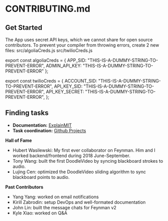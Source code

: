 # CONTRIBUTING.md

## Get Started
The App uses secret API keys, which we cannot share for open source contributors. 
To prevent your compiler from throwing errors, create 2 new files:
  src/algoliaCreds.js
  src/twilioCreds.js
  
export const algoliaCreds = { 
  APP_SID: "THIS-IS-A-DUMMY-STRING-TO-PREVENT-ERROR",
  ADMIN_API_KEY: "THIS-IS-A-DUMMY-STRING-TO-PREVENT-ERROR"
};
  
export const twilioCreds = {
  ACCOUNT_SID: "THIS-IS-A-DUMMY-STRING-TO-PREVENT-ERROR",
  API_KEY_SID: "THIS-IS-A-DUMMY-STRING-TO-PREVENT-ERROR",
  API_KEY_SECRET: "THIS-IS-A-DUMMY-STRING-TO-PREVENT-ERROR",
};

## Finding tasks
- **Documentation:**  [ExplainMIT](https://explain.mit.edu/vzAnPh3xFS1xCjt1aQo3/questions/)
- **Task coordination:** [Github Projects](https://github.com/feynman-project/explain-mit/projects) 

**Hall of Fame** 
- Hubert Wasilewski: My first ever collaborator on Feynman. Him and I worked backend/frontend during 2018 June-September. 
- Tony Wang: built the first DoodleVideo by syncing blackboard strokes to audio. 
- Lujing Cen: optimized the DoodleVideo sliding algorithm to sync blackboard points to audio. 

**Past Contributors**
- Yang Yang: worked on email notifications
- Kirill Zabrodin: setup DevOps and well-formated documentation
- John Lin: built the message chats for Feynman v2
- Kyle Xiao: worked on Q&A
